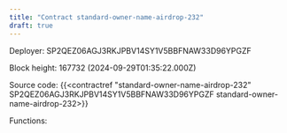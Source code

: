 ```yaml
---
title: "Contract standard-owner-name-airdrop-232"
draft: true
---
```

Deployer: SP2QEZ06AGJ3RKJPBV14SY1V5BBFNAW33D96YPGZF


 



Block height: 167732 (2024-09-29T01:35:22.000Z)

Source code: {{<contractref "standard-owner-name-airdrop-232" SP2QEZ06AGJ3RKJPBV14SY1V5BBFNAW33D96YPGZF standard-owner-name-airdrop-232>}}

Functions:


